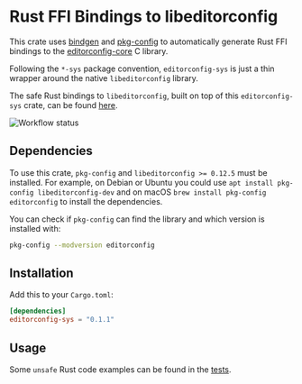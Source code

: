 # Rust FFI Bindings to libeditorconfig

This crate uses [bindgen](https://crates.io/crates/bindgen) and [pkg-config](https://crates.io/crates/pkg-config) to automatically generate Rust FFI bindings to the [editorconfig-core](https://github.com/editorconfig/editorconfig-core-c) C library.

Following the `*-sys` package convention, `editorconfig-sys` is just a thin wrapper around the native `libeditorconfig` library.

The safe Rust bindings to `libeditorconfig`, built on top of this `editorconfig-sys` crate, can be found [here](https://github.com/toblux/editorconfig-rs).

![Workflow status](https://github.com/toblux/editorconfig-sys/actions/workflows/test.yml/badge.svg)

## Dependencies

To use this crate, `pkg-config` and `libeditorconfig >= 0.12.5` must be installed. For example, on Debian or Ubuntu you could use `apt install pkg-config libeditorconfig-dev` and on macOS `brew install pkg-config editorconfig` to install the dependencies.

You can check if `pkg-config` can find the library and which version is installed with:

```sh
pkg-config --modversion editorconfig
```

## Installation

Add this to your `Cargo.toml`:

```toml
[dependencies]
editorconfig-sys = "0.1.1"
```

## Usage

Some `unsafe` Rust code examples can be found in the [tests](tests/editorconfig_sys.rs).
